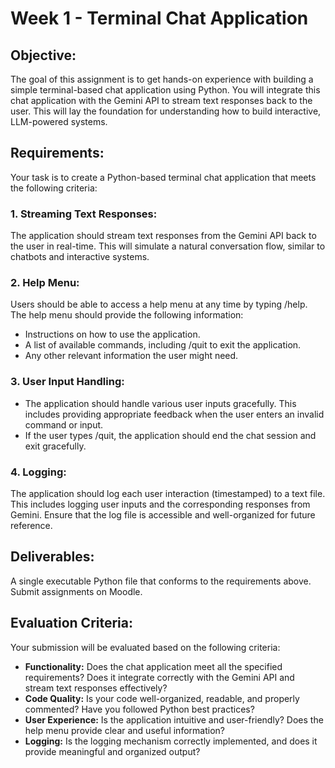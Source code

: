 # Week 1 - Terminal Chat Application

## Objective:

The goal of this assignment is to get hands-on experience with building a simple terminal-based chat application using Python. You will integrate this chat application with the Gemini API to stream text responses back to the user. This will lay the foundation for understanding how to build interactive, LLM-powered systems.
## Requirements:

Your task is to create a Python-based terminal chat application that meets the following criteria:
### 1. Streaming Text Responses:

The application should stream text responses from the Gemini API back to the user in real-time. This will simulate a natural conversation flow, similar to chatbots and interactive systems.

### 2. Help Menu:

Users should be able to access a help menu at any time by typing /help. The help menu should provide the following information:
- Instructions on how to use the application.
- A list of available commands, including /quit to exit the application.
- Any other relevant information the user might need.
### 3. User Input Handling:

- The application should handle various user inputs gracefully. This includes providing appropriate feedback when the user enters an invalid command or input.
- If the user types /quit, the application should end the chat session and exit gracefully.
### 4. Logging:

The application should log each user interaction (timestamped) to a text file. This includes logging user inputs and the corresponding responses from Gemini. Ensure that the log file is accessible and well-organized for future reference.
## Deliverables:
A single executable Python file that conforms to the requirements above. Submit assignments on Moodle.
## Evaluation Criteria:
Your submission will be evaluated based on the following criteria:
- **Functionality:** Does the chat application meet all the specified requirements? Does it integrate correctly with the Gemini API and stream text responses effectively?
- **Code Quality:** Is your code well-organized, readable, and properly commented? Have you followed Python best practices?
- **User Experience:** Is the application intuitive and user-friendly? Does the help menu provide clear and useful information?
- **Logging:** Is the logging mechanism correctly implemented, and does it provide meaningful and organized output?